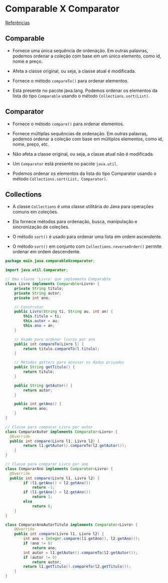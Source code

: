 # Comparable X Comparator

[Referências](https://github.com/cami-la/collections-java-api-2023)

## Comparable

- Fornece uma única sequência de ordenação. Em outras palavras, podemos ordenar a coleção com base em um único elemento, como id, nome e preço.

- Afeta a classe original, ou seja, a classe atual é modificada.

- Fornece o método `compareTo()` para ordenar elementos.

- Está presente no pacote java.lang.
Podemos ordenar os elementos da lista do tipo `Comparable` usando o método `Collections.sort(List)`.

## Comparator

- Fornece o método `compare()` para ordenar elementos.

- Fornece múltiplas sequências de ordenação. Em outras palavras, podemos ordenar a coleção com base em múltiplos elementos, como id, nome, preço, etc.

- Não afeta a classe original, ou seja, a classe atual não é modificada.

- Um `Comparator` está presente no pacote `java.util`.

- Podemos ordenar os elementos da lista do tipo Comparator usando o método `Collections.sort(List, Comparator)`.

## Collections

- A classe `Collections` é uma classe utilitária do Java para operações comuns em coleções.

- Ela fornece métodos para ordenação, busca, manipulação e sincronização de coleções.

- O método `sort()` é usado para ordenar uma lista em ordem ascendente.

- O método `sort()` em conjunto com `Collections.reverseOrder()` permite ordenar em ordem descendente.

```java
package main.java.comparableXcomparator;

import java.util.Comparator;

// Uma classe 'Livro' que implementa Comparable
class Livro implements Comparable<Livro> {
	private String titulo;
	private String autor;
	private int ano;

	// Construtor
	public Livro(String ti, String au, int an) {
		this.titulo = ti;
		this.autor = au;
		this.ano = an;
	}

	// Usado para ordenar livros por ano
	public int compareTo(Livro l) {
		return titulo.compareTo(l.titulo);
	}

	// Métodos getters para acessar os dados privados
	public String getTitulo() {
		return titulo;
	}

	public String getAutor() {
		return autor;
	}

	public int getAno() {
		return ano;
	}
}

// Classe para comparar Livro por autor
class CompararAutor implements Comparator<Livro> {
  @Override
  public int compare(Livro l1, Livro l2) {
		return l1.getAutor().compareTo(l2.getAutor());
	}
}

// Classe para comparar Livro por ano
class CompararAno implements Comparator<Livro> {
  @Override
  public int compare(Livro l1, Livro l2) {
		if (l1.getAno() < l2.getAno())
			return -1;
		if (l1.getAno() > l2.getAno())
			return 1;
		else
			return 0;
	}
}

class CompararAnoAutorTitulo implements Comparator<Livro> {
	@Override
	public int compare(Livro l1, Livro l2) {
		int ano = Integer.compare(l1.getAno(), l2.getAno());
		if (ano != 0)
			return ano;
		int autor = l1.getAutor().compareTo(l2.getAutor());
		if (autor != 0)
			return autor;
		return l1.getTitulo().compareTo(l2.getTitulo());
	}
}
```